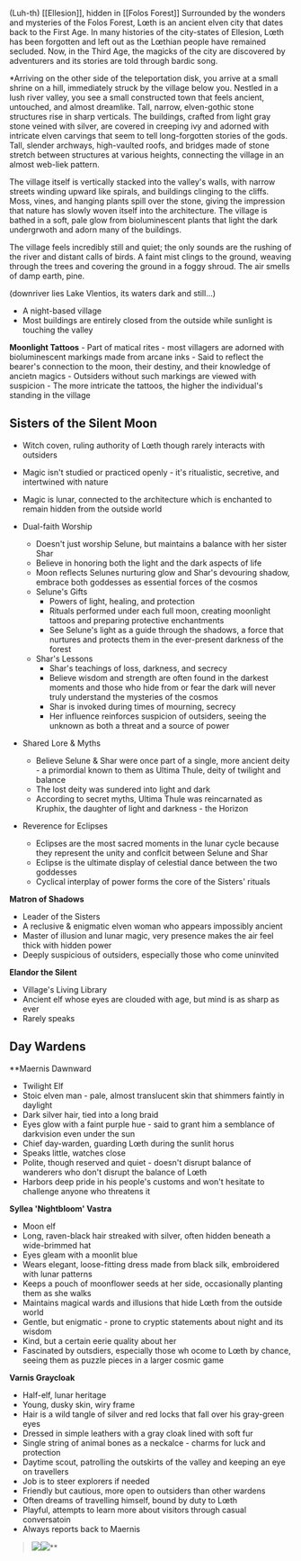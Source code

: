 (Luh-th)
[[Ellesion]], hidden in [[Folos Forest]]
Surrounded by the wonders and mysteries of the Folos Forest, Lœth is an ancient elven city that dates back to the First Age. In many histories of the city-states of Ellesion, Lœth has been forgotten and left out as the Lœthian people have remained secluded. Now, in the Third Age, the magicks of the city are discovered by adventurers and its stories are told through bardic song.

*Arriving on the other side of the teleportation disk, you arrive at a small shrine on a hill, immediately struck by the village below you. Nestled in a lush river valley, you see a small constructed town that feels ancient, untouched, and almost dreamlike. Tall, narrow, elven-gothic stone structures rise in sharp verticals. The buildings, crafted from light gray stone veined with silver, are covered in creeping ivy and adorned with intricate elven carvings that seem to tell long-forgotten stories of the gods. Tall, slender archways, high-vaulted roofs, and bridges made of stone stretch between structures at various heights, connecting the village in an almost web-liek pattern.

The village itself is vertically stacked into the valley's walls, with narrow streets winding upward like spirals, and buildings clinging to the cliffs. Moss, vines, and hanging plants spill over the stone, giving the impression that nature has slowly woven itself into the architecture. The village is bathed in a soft, pale glow from bioluminescent plants that light the dark undergrwoth and adorn many of the buildings.

The village feels incredibly still and quiet; the only sounds are the rushing of the river and distant calls of birds. A faint mist clings to the ground, weaving through the trees and covering the ground in a foggy shroud. The air smells of damp earth, pine. 

(downriver lies Lake Vlentios, its waters dark and still...)

- A night-based village
- Most buildings are entirely closed from the outside while sunlight is touching the valley

**Moonlight Tattoos**
	- Part of matical rites
	- most villagers are adorned with bioluminescent markings made from arcane inks
	- Said to reflect the bearer's connection to the moon, their destiny, and their knowledge of ancietn magics
	- Outsiders without such markings are viewed with suspicion
	- The more intricate the tattoos, the higher the individual's standing in the village
## Sisters of the Silent Moon

- Witch coven, ruling authority of Lœth though rarely interacts with outsiders
- Magic isn't studied or practiced openly - it's ritualistic, secretive, and intertwined with nature
- Magic is lunar, connected to the architecture which is enchanted to remain hidden from the outside world

- Dual-faith Worship
	- Doesn't just worship Selune, but maintains a balance with her sister Shar
	- Believe in honoring both the light and the dark aspects of life
	- Moon reflects Selunes nurturing glow and Shar's devouring shadow, embrace both goddesses as essential forces of the cosmos
	- Selune's Gifts
		- Powers of light, healing, and protection
		- Rituals performed under each full moon, creating moonlight tattoos and preparing protective enchantments 
		- See Selune's light as a guide through the shadows, a force that nurtures and protects them in the ever-present darkness of the forest
	- Shar's Lessons
		- Shar's teachings of loss, darkness, and secrecy
		- Believe wisdom and strength are often found in the darkest moments and those who hide from or fear the dark will never truly understand the mysteries of the cosmos
		- Shar is invoked during times of mourning, secrecy
		- Her influence reinforces suspicion of outsiders, seeing the unknown as both a threat and a source of power

- Shared Lore & Myths
	- Believe Selune & Shar were once part of a single, more ancient deity - a primordial known to them as Ultima Thule, deity of twilight and balance
	- The lost deity was sundered into light and dark
	- According to secret myths, Ultima Thule was reincarnated as Kruphix, the daughter of light and darkness - the Horizon

- Reverence for Eclipses
	- Eclipses are the most sacred moments in the lunar cycle because they represent the unity and conflcit between Selune and Shar
	- Eclipse is the ultimate display of celestial dance between the two goddesses
	- Cyclical interplay of power forms the core of the Sisters' rituals

**Matron of Shadows**
- Leader of the Sisters
- A reclusive & enigmatic elven woman who appears impossibly ancient
- Master of illusion and lunar magic, very presence makes the air feel thick with hidden power
- Deeply suspicious of outsiders, especially those who come uninvited

**Elandor the Silent**
- Village's Living Library
- Ancient elf whose eyes are clouded with age, but mind is as sharp as ever
- Rarely speaks
## Day Wardens

**Maernis Dawnward
- Twilight Elf
- Stoic elven man - pale, almost translucent skin that shimmers faintly in daylight
- Dark silver hair, tied into a long braid
- Eyes glow with a faint purple hue - said to grant him a semblance of darkvision even under the sun
- Chief day-warden, guarding Lœth during the sunlit horus
- Speaks little, watches close
- Polite, though reserved and quiet - doesn't disrupt balance of wanderers who don't disrupt the balance of Lœth
- Harbors deep pride in his people's customs and won't hesitate to challenge anyone who threatens it 


**Syllea 'Nightbloom' Vastra**
- Moon elf
- Long, raven-black hair streaked with silver, often hidden beneath a wide-brimmed hat
- Eyes gleam with a moonlit blue
- Wears elegant, loose-fitting dress made from black silk, embroidered with lunar patterns
- Keeps a pouch of moonflower seeds at her side, occasionally planting them as she walks
- Maintains magical wards and illusions that hide Lœth from the outside world
- Gentle, but enigmatic - prone to cryptic statements about night and its wisdom
- Kind, but a certain eerie quality about her
- Fascinated by outsdiers, especially those wh ocome to Lœth by chance, seeing them as puzzle pieces in a larger cosmic game


**Varnis Graycloak**
- Half-elf, lunar heritage
- Young, dusky skin, wiry frame
- Hair is a wild tangle of silver and red locks that fall over his gray-green eyes
- Dressed in simple leathers with a gray cloak lined with soft fur
- Single string of animal bones as a neckalce - charms for luck and protection
- Daytime scout, patrolling the outskirts of the valley and keeping an eye on travellers
- Job is to steer explorers if needed
- Friendly but cautious, more open to outsiders than other wardens
- Often dreams of travelling himself, bound by duty to Lœth
- Playful, attempts to learn more about visitors through casual conversatoin 
- Always reports back to Maernis

> ![](https://lh7-us.googleusercontent.com/IN2aGCTaMtjJfkLN6cVTZJRTyWIuhTpZGxtlPdVwMW42YNkCd1rtcDStQfrrxvIVAumzHn6TEKv4jFEZOEhxh1YgKbvZIV8Mr6nHh6bYCd4ayfUgEnAqXuwfGDFzT8dsOyA2FZqDtoFy05NKiazOOr4)![](https://lh7-us.googleusercontent.com/YnQmIuJ-EjJsm9YCPDoDxsGNO-jz0oSuyC4hwjdpmjCecV9ioXd4xk0j-THxUNMXyCOLY37H-1oKrONLSIkS6fEAtoEKQFCj-71YyYOMLjHWgRIOyd7DmH0slXvgKZZBemy4mOFtXDN-gNVhvCaH8sQ)**